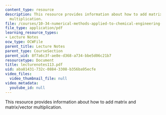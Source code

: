 ```yaml
---
content_type: resource
description: This resource provides information about how to add matrix and matrix/vector
  multiplication.
file: /courses/10-34-numerical-methods-applied-to-chemical-engineering-fall-2005/aba81431732c08843308b356ba95ecfe_lecturenotes113.pdf
file_type: application/pdf
learning_resource_types:
- Lecture Notes
ocw_type: OCWFile
parent_title: Lecture Notes
parent_type: CourseSection
parent_uid: 8f7a6c3f-ae8e-d368-a734-bbe5d06c21b7
resourcetype: Document
title: lecturenotes113.pdf
uid: aba81431-732c-0884-3308-b356ba95ecfe
video_files:
  video_thumbnail_file: null
video_metadata:
  youtube_id: null
---
```

This resource provides information about how to add matrix and matrix/vector multiplication.

